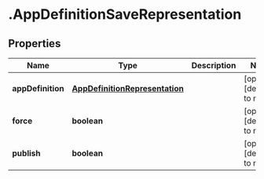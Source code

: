 # .AppDefinitionSaveRepresentation

## Properties
Name | Type | Description | Notes
------------ | ------------- | ------------- | -------------
**appDefinition** | [**AppDefinitionRepresentation**](AppDefinitionRepresentation.md) |  | [optional] [default to null]
**force** | **boolean** |  | [optional] [default to null]
**publish** | **boolean** |  | [optional] [default to null]


